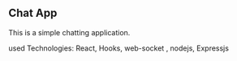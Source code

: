 ## Chat App
This is a simple chatting application.




used Technologies: React, Hooks, web-socket , nodejs, Expressjs
